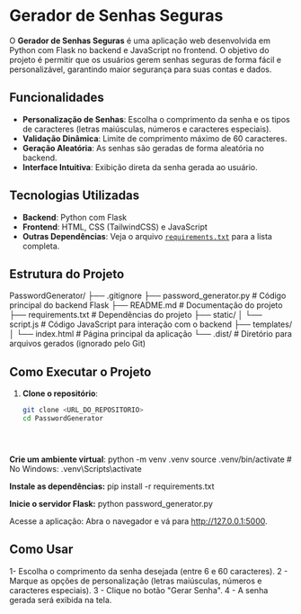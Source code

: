 # Gerador de Senhas Seguras

O **Gerador de Senhas Seguras** é uma aplicação web desenvolvida em Python com Flask no backend e JavaScript no frontend. O objetivo do projeto é permitir que os usuários gerem senhas seguras de forma fácil e personalizável, garantindo maior segurança para suas contas e dados.

## Funcionalidades

- **Personalização de Senhas**: Escolha o comprimento da senha e os tipos de caracteres (letras maiúsculas, números e caracteres especiais).
- **Validação Dinâmica**: Limite de comprimento máximo de 60 caracteres.
- **Geração Aleatória**: As senhas são geradas de forma aleatória no backend.
- **Interface Intuitiva**: Exibição direta da senha gerada ao usuário.

## Tecnologias Utilizadas

- **Backend**: Python com Flask
- **Frontend**: HTML, CSS (TailwindCSS) e JavaScript
- **Outras Dependências**: Veja o arquivo [`requirements.txt`](requirements.txt) para a lista completa.

## Estrutura do Projeto
PasswordGenerator/ ├── .gitignore ├── password_generator.py # Código principal do backend Flask ├── README.md # Documentação do projeto ├── requirements.txt # Dependências do projeto ├── static/ │ └── script.js # Código JavaScript para interação com o backend ├── templates/ │ └── index.html # Página principal da aplicação └── .dist/ # Diretório para arquivos gerados (ignorado pelo Git)



## Como Executar o Projeto

1. **Clone o repositório**:
    ```bash
   git clone <URL_DO_REPOSITORIO>
   cd PasswordGenerator





**Crie um ambiente virtual**:
python -m venv .venv
source .venv/bin/activate  # No Windows: .venv\Scripts\activate

**Instale as dependências:**
pip install -r requirements.txt

**Inicie o servidor Flask:**
python password_generator.py

Acesse a aplicação: Abra o navegador e vá para http://127.0.0.1:5000.

## Como Usar

1- Escolha o comprimento da senha desejada (entre 6 e 60 caracteres).
2 - Marque as opções de personalização (letras maiúsculas, números e caracteres especiais).
3 - Clique no botão "Gerar Senha".
4 - A senha gerada será exibida na tela.